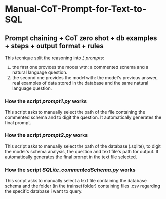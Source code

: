 # Manual-CoT-Prompt-for-Text-to-SQL
## **Prompt chaining + CoT zero shot + db examples + steps + output format + rules**

This tecnique split the reasoning into *2 prompts*:
1. the first one provides the model with: a commented schema and a natural language question.
2. the second one provides the model with: the model's previous answer, real examples of data stored in the database and the same natural language question.
       
### **How the script *prompt1.py* works**
This script asks to manually select the path of the file containing the commented schema and to digit the question. It automatically generates the final prompt.

### **How the script *prompt2.py* works**
This script asks to manually select the path of the database (.sqlite), to digit the model's schema analysis, the question and text file's path for output. It automatically generates the final prompt in the text file selected.

### **How the script *SQLite_commentedSchema.py* works**
This script asks to manually select a text file containing the database schema and the folder (in the trainset folder) containing files .csv regarding the specific database i want to query.
